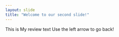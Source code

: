 ```yaml
---
layout: slide
title: "Welcome to our second slide!"
---
```

This is My review text
Use the left arrow to go back!
